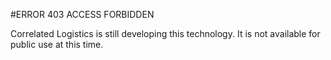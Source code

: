 #ERROR 403 ACCESS FORBIDDEN
<!-- fuzz 5 -->
Correlated Logistics is still developing this technology. It is not available for public use at this time.
